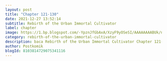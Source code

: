 ```yaml
---
layout: post 
title: "Chapter 121-130"
date: 2021-12-27 13:52:14
subtitle: Rebirth of the Urban Immortal Cultivator
label: chapter
image: https://1.bp.blogspot.com/-YpznJfGbAxA/XzyF9yOSeSI/AAAAAAAABUk/ngkwnOQ6xbs4k_9erxm2-ohrosCnag9WwCLcBGAsYHQ/s72-c/420.jpg
category: rebirth-of-the-urban-immortal-cultivator
description: baca Rebirth of the Urban Immortal Cultivator Chapter 121-130 bahasa indonesia 
author: Postkomik
blogId: 8103814729075341116
---
```

